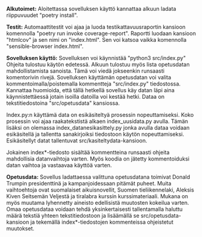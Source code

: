 **Alkutoimet:** Aloitettassa sovelluksen käyttö kannattaa alkuun ladata riippuvuudet "poetry install".


**Testit:** Automaattitestit voi ajaa ja luoda testikattavuusraportin kansioon komennolla "poetry run invoke coverage-report". Raportti luodaan kansioon "htmlcov" ja sen nimi on "index.html". Sen voi katsoa vaikka komennolla "sensible-browser index.html".


**Sovelluksen käyttö:** Sovelluksen voi käynnistää "python3 src/index.py" Ohjeita tulostuu käytön edetessä. Alkuun tulostuu myös lista opetusdatan mahdollistamista sanoista. Tämä voi viedä jokseenkin runsaasti komentorivin rivejä. Sovelluksen käyttämän opetusdatan voi valita kommentoimalla/poistemalla kommentteja "src/index.py" tiedostossa. Kannattaa huomioida, että tällä hetkellä sovellus käy datan läpi aina käynnistettäessä jotain isoilla datoilla voi kestää hetki. Dataa on tekstitiedostoina "src/opetusdata" kansiossa.

Index.py:n käyttämä data on esikäsiteltyä prosessin nopeuttamiseksi. Koko prosessin voi ajaa raakatekstistä alkaen index_uusidata.py avulla. Tämän lisäksi on olemassa index_datanesikasittely.py jonka avulla dataa voidaan esikäsitellä ja tallentta sanakirjoiksi tiedostoon käytön nopeuttamiseksi. Esikäsitellyt datat tallentuvat src/kasiteltydata-kansioon.

Jokainen index*-tiedosto sisältää kommentteina runsaasti ohjeita mahdollisia datanvaihtoja varten. Myös koodia on jätetty kommentoiduksi datan vaihtoa ja vastaavaa käyttöä varten.

**Opetusdata:** Sovellus ladattaessa valittuna opetusdatana toimivat Donald Trumpin presidenttinä ja kampanjoidessaan pitämät puheet. Muita vaihtoehtoja ovat suomalaiset aikuisnovellit, Suomen tieliikennelaki, Aleksis Kiven Seitsemän Veljestä ja tiralabra kurssin kurssimateriaali. Mukana on myös muutama lyhennetty aineisto edellisistä muutosten kokeilua varten. Omaa opetusdataa voidaan tehdä yksinkertaisesti tallentamalla haluttu määrä tekstiä yhteen tekstitiedostoon ja lisäämällä se src/opetusdata-kansioon ja tekemällä index*-tiedostojen kommenteissa ohjeistetut muutokset.
